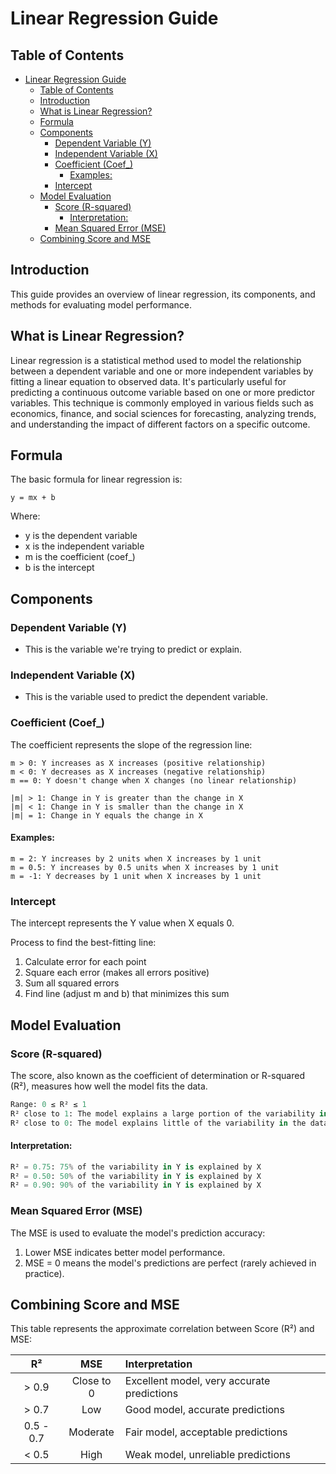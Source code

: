 # Linear Regression Guide

## Table of Contents
- [Linear Regression Guide](#linear-regression-guide)
  - [Table of Contents](#table-of-contents)
  - [Introduction](#introduction)
  - [What is Linear Regression?](#what-is-linear-regression)
  - [Formula](#formula)
  - [Components](#components)
    - [Dependent Variable (Y)](#dependent-variable-y)
    - [Independent Variable (X)](#independent-variable-x)
    - [Coefficient (Coef\_)](#coefficient-coef_)
      - [Examples:](#examples)
    - [Intercept](#intercept)
  - [Model Evaluation](#model-evaluation)
    - [Score (R-squared)](#score-r-squared)
      - [Interpretation:](#interpretation)
    - [Mean Squared Error (MSE)](#mean-squared-error-mse)
  - [Combining Score and MSE](#combining-score-and-mse)

## Introduction
This guide provides an overview of linear regression, its components, and methods for evaluating model performance.

## What is Linear Regression?
Linear regression is a statistical method used to model the relationship between a dependent variable and one or more independent variables by fitting a linear equation to observed data. It's particularly useful for predicting a continuous outcome variable based on one or more predictor variables. This technique is commonly employed in various fields such as economics, finance, and social sciences for forecasting, analyzing trends, and understanding the impact of different factors on a specific outcome.

## Formula
The basic formula for linear regression is:
```
y = mx + b
```
Where:
- y is the dependent variable
- x is the independent variable
- m is the coefficient (coef_)
- b is the intercept

## Components

### Dependent Variable (Y)
- This is the variable we're trying to predict or explain.

### Independent Variable (X)
- This is the variable used to predict the dependent variable.

### Coefficient (Coef_)
The coefficient represents the slope of the regression line:
```
m > 0: Y increases as X increases (positive relationship)
m < 0: Y decreases as X increases (negative relationship)
m == 0: Y doesn't change when X changes (no linear relationship)

|m| > 1: Change in Y is greater than the change in X
|m| < 1: Change in Y is smaller than the change in X
|m| = 1: Change in Y equals the change in X
```

#### Examples:
```
m = 2: Y increases by 2 units when X increases by 1 unit
m = 0.5: Y increases by 0.5 units when X increases by 1 unit
m = -1: Y decreases by 1 unit when X increases by 1 unit
```

### Intercept
The intercept represents the Y value when X equals 0.

Process to find the best-fitting line:
1. Calculate error for each point
2. Square each error (makes all errors positive)
3. Sum all squared errors
4. Find line (adjust m and b) that minimizes this sum

## Model Evaluation

### Score (R-squared)
The score, also known as the coefficient of determination or R-squared (R²), measures how well the model fits the data.

``` python
Range: 0 ≤ R² ≤ 1
R² close to 1: The model explains a large portion of the variability in the data
R² close to 0: The model explains little of the variability in the data
```

#### Interpretation:
``` python
R² = 0.75: 75% of the variability in Y is explained by X
R² = 0.50: 50% of the variability in Y is explained by X
R² = 0.90: 90% of the variability in Y is explained by X
```

### Mean Squared Error (MSE)
The MSE is used to evaluate the model's prediction accuracy:

1. Lower MSE indicates better model performance.
2. MSE = 0 means the model's predictions are perfect (rarely achieved in practice).

## Combining Score and MSE
This table represents the approximate correlation between Score (R²) and MSE:

| R² | MSE | Interpretation |
|:---:|:---:|:---|
| > 0.9 | Close to 0 | Excellent model, very accurate predictions |
| > 0.7 | Low | Good model, accurate predictions |
| 0.5 - 0.7 | Moderate | Fair model, acceptable predictions |
| < 0.5 | High | Weak model, unreliable predictions |